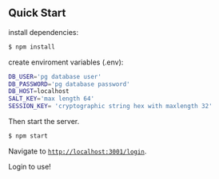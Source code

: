 ## Quick Start

install dependencies:

```bash
$ npm install
```
create enviroment variables (.env):

```bash
DB_USER='pg database user'
DB_PASSWORD='pg database password'
DB_HOST=localhost
SALT_KEY='max length 64'
SESSION_KEY= 'cryptographic string hex with maxlength 32'
```


Then start the server.

```bash
$ npm start
```

Navigate to [`http://localhost:3001/login`](http://localhost:3001/login).

Login to use!

